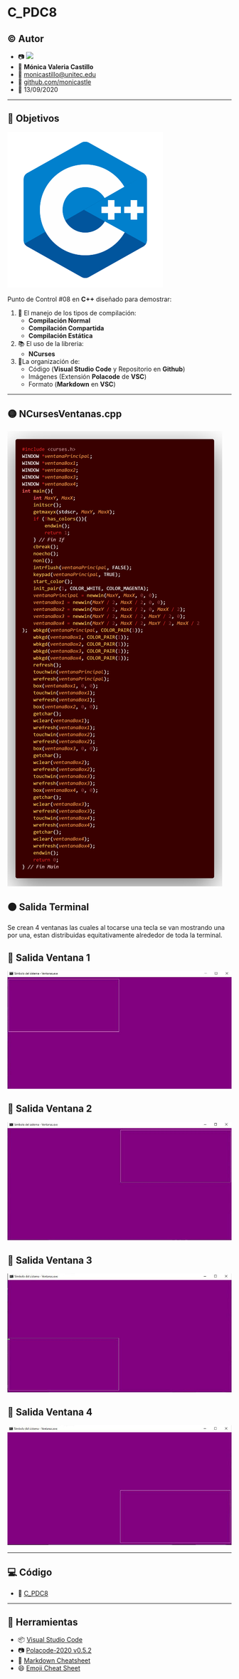 # C_PDC8

## :copyright: Autor

- :camera: <img src="https://avatars1.githubusercontent.com/u/64861402?s=400&u=0477a114ca729a44357ba5b4a5381816c4d4ea92&v=4" width="160px"> 
- :woman: **Mónica Valeria Castillo**
- :e-mail: monicastillo@unitec.edu
- :link: [github.com/monicastle](https://github.com/monicastle)
- :calendar: 13/09/2020

---

## :dart: Objetivos

![](Images/C++.png)

Punto de Control #08 en **C++** diseñado para demostrar:

1. :nut_and_bolt: El manejo de los tipos de compilación:
   - **Compilación Normal**
   - **Compilación Compartida**
   - **Compilación Estática**
2. :books: El uso de la libreria:
   - **NCurses**
3. :open_file_folder:La organización de:
   - Código (**Visual Studio Code** y Repositorio en **Github**)
   - Imágenes (Extensión **Polacode** de **VSC**)
   - Formato (**Markdown** en **VSC**)

---

## :yellow_circle: NCursesVentanas.cpp

![](Images/NCursesVentanas.png)

## :orange_circle: Salida Terminal

Se crean 4 ventanas las cuales al tocarse una tecla se van mostrando una por una, estan distribuidas equitativamente alrededor de toda la terminal.

## :red_circle: Salida Ventana 1

![](Images/Salida1.jpeg)

## :red_circle: Salida Ventana 2

![](Images/Salida2.jpeg)

## :red_circle: Salida Ventana 3

![](Images/Salida3.jpeg)

## :red_circle: Salida Ventana 4

![](Images/Salida4.jpeg)

---

## :computer: Código

- :blue_book: [C_PDC8](https://github.com/monicastle/C_PDC8)

---
## :wrench: Herramientas
- :package: [Visual Studio Code](https://code.visualstudio.com/)
- :camera: [Polacode-2020 v0.5.2](https://github.com/jeff-hykin/polacode)
- :notebook: [Markdown Cheatsheet](https://github.com/adam-p/markdown-here/wiki/Markdown-Cheatsheet)
- :smile: [Emoji Cheat Sheet](https://www.webfx.com/tools/emoji-cheat-sheet/)
